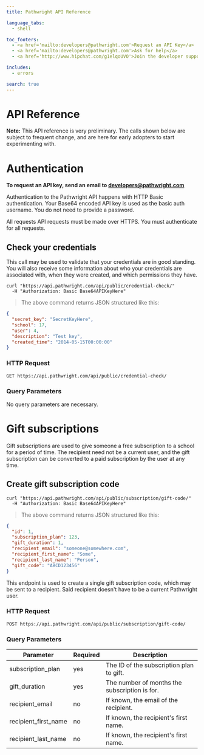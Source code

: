 ```yaml
---
title: Pathwright API Reference

language_tabs:
  - shell

toc_footers:
  - <a href='mailto:developers@pathwright.com'>Request an API Key</a>
  - <a href='mailto:developers@pathwright.com'>Ask for help</a>
  - <a href='http://www.hipchat.com/g1elqoUVO'>Join the developer support chat</a>

includes:
  - errors

search: true
---
```


# API Reference


**Note:** This API reference is very preliminary. The calls shown below
are subject to frequent change, and are here for early adopters to start
experimenting with.

# Authentication

**To request an API key, send an email to developers@pathwright.com**

Authentication to the Pathwright API happens with HTTP Basic authentication.
Your Base64 encoded API key is used as the basic auth username. You do not
need to provide a password.

All requests API requests must be made over HTTPS. You must authenticate for all requests.


## Check your credentials

This call may be used to validate that your credentials are in good standing.
You will also receive some information about who your credentials are
associated with, when they were created, and which permissions they have.

```shell
curl "https://api.pathwright.com/api/public/credential-check/"
  -H "Authorization: Basic Base64APIKeyHere"
```

> The above command returns JSON structured like this:

```json
{
  "secret_key": "SecretKeyHere",
  "school": 17,
  "user": 4,
  "description": "Test key",
  "created_time": "2014-05-15T00:00:00"
}
```

### HTTP Request

`GET https://api.pathwright.com/api/public/credential-check/`

### Query Parameters

No query parameters are necessary.

# Gift subscriptions

Gift subscriptions are used to give someone a free subscription to a school
for a period of time. The recipient need not be a current user, and the
gift subscription can be converted to a paid subscription by the user at
any time.

## Create gift subscription code

```shell
curl "https://api.pathwright.com/api/public/subscription/gift-code/"
  -H "Authorization: Basic Base64APIKeyHere"
```

> The above command returns JSON structured like this:

```json
{
  "id": 1,
  "subscription_plan": 123,
  "gift_duration": 1,
  "recipient_email": "someone@somewhere.com",
  "recipient_first_name": "Some",
  "recipient_last_name": "Person",
  "gift_code": "ABCD123456"
}

```

This endpoint is used to create a single gift subscription code, which may
be sent to a recipient. Said recipient doesn't have to be a current Pathwright
user.

### HTTP Request

`POST https://api.pathwright.com/api/public/subscription/gift-code/`

### Query Parameters

Parameter | Required | Description
--------- | ------- | -----------
subscription_plan | yes | The ID of the subscription plan to gift.
gift_duration | yes | The number of months the subscription is for.
recipient_email | no | If known, the email of the recipient.
recipient_first_name | no | If known, the recipient's first name.
recipient_last_name | no | If known, the recipient's first name.

